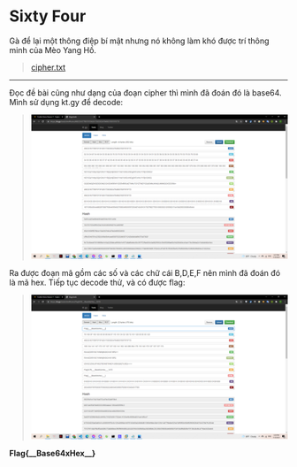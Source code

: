 # Sixty Four

Gà để lại một thông điệp bí mật nhưng nó không làm khó được trí thông minh của Mèo Yang Hồ.

> [cipher.txt](cipher.txt)

---

Đọc đề bài cũng như dạng của đoạn cipher thì mình đã đoán đó là base64. Mình sử dụng kt.gy để decode:

> ![](1.png)

Ra được đoạn mã gồm các số và các chữ cái B,D,E,F nên mình đã đoán đó là mã hex. Tiếp tục decode thử, và có được flag:

> ![](2.png)

**Flag{\_\_Base64xHex\_\_}**
